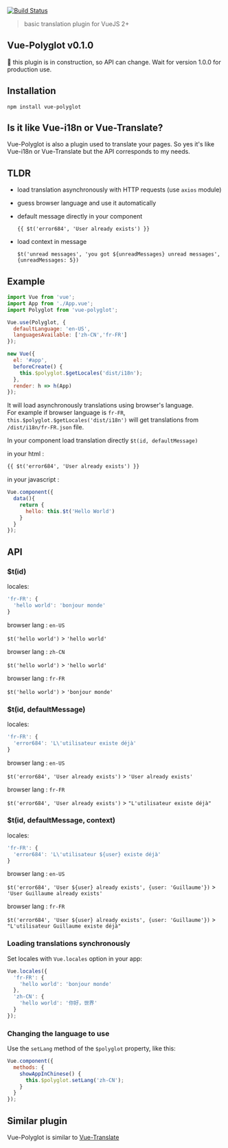 [![Build Status](https://travis-ci.org/guillaumevincent/vue-polyglot.svg?branch=master)](https://travis-ci.org/guillaumevincent/vue-polyglot)

> basic translation plugin for VueJS 2+

## Vue-Polyglot v0.1.0

:construction: this plugin is in construction, so API can change.
Wait for version 1.0.0 for production use.

## Installation

    npm install vue-polyglot

## Is it like Vue-i18n or Vue-Translate?

Vue-Polyglot is also a plugin used to translate your pages. 
So yes it's like Vue-i18n or Vue-Translate but the API corresponds to my needs.

## TLDR

 * load translation asynchronously with HTTP requests (use `axios` module)
 
 * guess browser language and use it automatically
 
 * default message directly in your component
 
    `{{ $t('error684', 'User already exists') }}`
 
 * load context in message
 
    `$t('unread messages', 'you got ${unreadMessages} unread messages', {unreadMessages: 5})`

## Example

```js
import Vue from 'vue';
import App from './App.vue';
import Polyglot from 'vue-polyglot';

Vue.use(Polyglot, {
  defaultLanguage: 'en-US',
  languagesAvailable: ['zh-CN','fr-FR']
});

new Vue({
  el: '#app',
  beforeCreate() {
    this.$polyglot.$getLocales('dist/i18n');
  },
  render: h => h(App)
});

```

It will load asynchronously translations using browser's language.  
For example if browser language is `fr-FR`, `this.$polyglot.$getLocales('dist/i18n')` will get translations from `/dist/i18n/fr-FR.json` file.

In your component load translation directly `$t(id, defaultMessage)` 

in your html :

```html
{{ $t('error684', 'User already exists') }}
```

in your javascript :

```js
Vue.component({
  data(){
    return {
      hello: this.$t('Hello World')
    }
  }
});
```

## API

### $t(id)

locales:

```js
'fr-FR': {
  'hello world': 'bonjour monde'
}
```

browser lang : `en-US`

`$t('hello world')` > `'hello world'` 

browser lang : `zh-CN`

`$t('hello world')` > `'hello world'` 

browser lang : `fr-FR`

`$t('hello world')` > `'bonjour monde'` 

### $t(id, defaultMessage)

locales:

```js
'fr-FR': {
  'error684': 'L\'utilisateur existe déjà'
}
```

browser lang : `en-US`

`$t('error684', 'User already exists')` > `'User already exists'` 

browser lang : `fr-FR`

`$t('error684', 'User already exists')`  > `"L'utilisateur existe déjà"` 


### $t(id, defaultMessage, context)

locales:

```js
'fr-FR': {
  'error684': 'L\'utilisateur ${user} existe déjà'
}
```

browser lang : `en-US`

`$t('error684', 'User ${user} already exists', {user: 'Guillaume'})` > `'User Guillaume already exists'` 

browser lang : `fr-FR`

`$t('error684', 'User ${user} already exists', {user: 'Guillaume'})`  > `"L'utilisateur Guillaume existe déjà"` 


### Loading translations synchronously

Set locales with `Vue.locales` option in your app:

```js
Vue.locales({
  'fr-FR': {
    'hello world': 'bonjour monde'
  },
  'zh-CN': {
    'hello world': '你好，世界'
  }
});
```

### Changing the language to use

Use the `setLang` method of the `$polyglot` property, like this:
```js
Vue.component({
  methods: {
    showAppInChinese() {
      this.$polyglot.setLang('zh-CN');
    }
  }
});
```

## Similar plugin

Vue-Polyglot is similar to [Vue-Translate](https://github.com/javisperez/vuetranslate)
